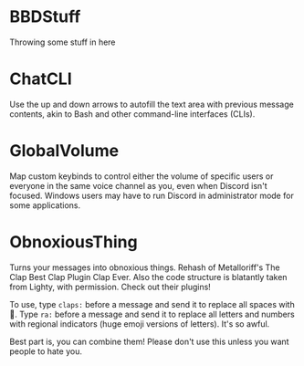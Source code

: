 # BBDStuff

Throwing some stuff in here


# ChatCLI

Use the up and down arrows to autofill the text area with previous message contents, akin to Bash and other command-line interfaces (CLIs).


# GlobalVolume

Map custom keybinds to control either the volume of specific users or everyone in the same voice channel as you, even when Discord isn't focused. Windows users may have to run Discord in administrator mode for some applications.


# ObnoxiousThing

Turns your messages into obnoxious things. Rehash of Metalloriff's The Clap Best Clap Plugin Clap Ever. Also the code structure is blatantly taken from Lighty, with permission. Check out their plugins!

To use, type `claps:` before a message and send it to replace all spaces with :clap:. Type `ra:` before a message and send it to replace all letters and numbers with regional indicators (huge emoji versions of letters). It's so awful.

Best part is, you can combine them! Please don't use this unless you want people to hate you.
